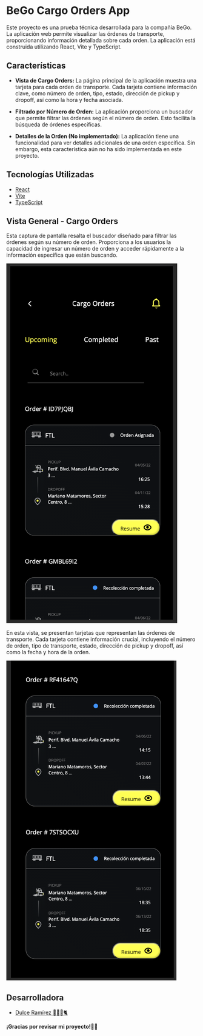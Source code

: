 # BeGo Cargo Orders App

Este proyecto es una prueba técnica desarrollada para la compañía BeGo. La aplicación web permite visualizar las órdenes de transporte, proporcionando información detallada sobre cada orden. La aplicación está construida utilizando React, Vite y TypeScript.

## Características

- **Vista de Cargo Orders:** La página principal de la aplicación muestra una tarjeta para cada orden de transporte. Cada tarjeta contiene información clave, como número de orden, tipo, estado, dirección de pickup y dropoff, así como la hora y fecha asociada.

- **Filtrado por Número de Orden:** La aplicación proporciona un buscador que permite filtrar las órdenes según el número de orden. Esto facilita la búsqueda de órdenes específicas.

- **Detalles de la Orden (No implementado):** La aplicación tiene una funcionalidad para ver detalles adicionales de una orden específica. Sin embargo, esta característica aún no ha sido implementada en este proyecto.

## Tecnologías Utilizadas

- [React](https://reactjs.org/)
- [Vite](https://vitejs.dev/)
- [TypeScript](https://www.typescriptlang.org/)

## Vista General - Cargo Orders

Esta captura de pantalla resalta el buscador diseñado para filtrar las órdenes según su número de orden. Proporciona a los usuarios la capacidad de ingresar un número de orden y acceder rápidamente a la información específica que están buscando.

![Vista de Cargo Orders](/public/cargo-orders.png)

En esta vista, se presentan tarjetas que representan las órdenes de transporte. Cada tarjeta contiene información crucial, incluyendo el número de orden, tipo de transporte, estado, dirección de pickup y dropoff, así como la fecha y hora de la orden.

![Vista de Cargo Orders](/public/cargo-orders2.png)

## Desarrolladora
- [Dulce Ramírez 👩🏻‍💻🐈 ](https://github.com/Dulceramr)

**¡Gracias por revisar mi proyecto!🚀✨**